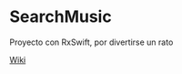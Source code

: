 # SearchMusic
Proyecto con RxSwift, por divertirse un rato

[Wiki](https://github.com/agescura/SearchMusic/wiki)
